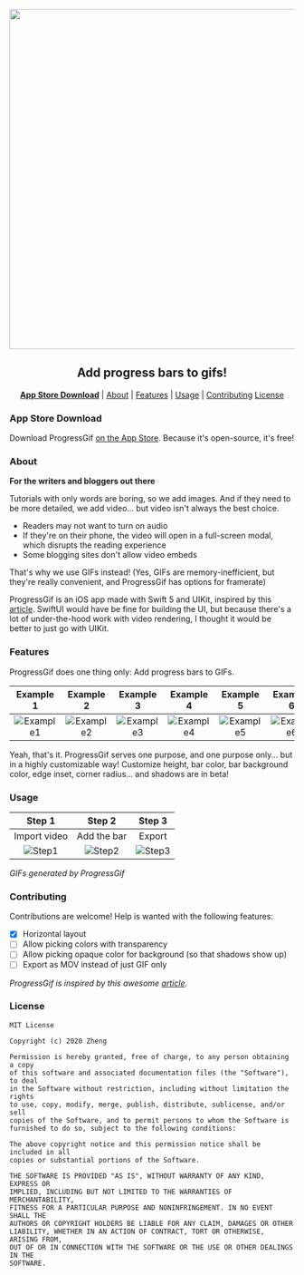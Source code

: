 <p align="center">
  <img width="600" src="https://raw.githubusercontent.com/aheze/ProgressGif/main/Assets/GitHub/Logo/LogoWithText.png">
</p>

<h2 align="center">
  <strong>Add progress bars to gifs!</strong>
</h2>

<p align="center">
  <a href="https://apps.apple.com/us/app/id1526969349"><b>App Store Download</b></a> |
  <a href="#about">About</a> |
  <a href="#features">Features</a> |
  <a href="#usage">Usage</a> |
  <a href="#contributing">Contributing</a>
  <a href="#license">License</a>
  <br>
</p>

### App Store Download
Download ProgressGif [on the App Store](https://apps.apple.com/us/app/id1526969349). Because it's open-source, it's free!

### About
**For the writers and bloggers out there**

Tutorials with only words are boring, so we add images. And if they need to be more detailed, we add video... but video isn't always the best choice.
- Readers may not want to turn on audio
- If they're on their phone, the video will open in a full-screen modal, which disrupts the reading experience
- Some blogging sites don't allow video embeds

That's why we use GIFs instead! (Yes, GIFs are memory-inefficient, but they're really convenient, and ProgressGif has options for framerate)

ProgressGif is an iOS app made with Swift 5 and UIKit, inspired by this [article](https://www.excelcampus.com/tips-shortcuts/add-progress-bar-to-gif/). SwiftUI would have be fine for building the UI, but because there's a lot of under-the-hood work with video rendering, I thought it would be better to just go with UIKit.

### Features
ProgressGif does one thing only: Add progress bars to GIFs.

| Example 1 | Example 2 | Example 3 | Example 4 | Example 5 | Example 6 |
| :-------------: |:-------------:| :-----:| :-----:| :-----:| :-----:|
| ![Example1] | ![Example2] | ![Example3] | ![Example4] | ![Example5] | ![Example6] |

Yeah, that's it. ProgressGif serves one purpose, and one purpose only... but in a highly customizable way! Customize height, bar color, bar background color, edge inset, corner radius… and shadows are in beta!

### Usage

| Step 1        | Step 2           | Step 3  |
| :-------------: |:-------------:| :-----:|
| Import video      | Add the bar | Export |
| ![Step1] | ![Step2] |![Step3] |

*GIFs generated by ProgressGif*

### Contributing
Contributions are welcome! Help is wanted with the following features:
- [x] Horizontal layout
- [ ] Allow picking colors with transparency
- [ ] Allow picking opaque color for background (so that shadows show up)
- [ ] Export as MOV instead of just GIF only

*ProgressGif is inspired by this awesome [article](https://www.excelcampus.com/tips-shortcuts/add-progress-bar-to-gif/).*

[example1]: https://raw.githubusercontent.com/aheze/ProgressGif/main/Assets/GitHub/Examples/13A3607F-1BE9-4CB4-9642-3155EB44D1BE.gif
[example2]: https://raw.githubusercontent.com/aheze/ProgressGif/main/Assets/GitHub/Examples/4EFA4E62-E533-4244-A469-27B771878CCF.gif
[example3]: https://raw.githubusercontent.com/aheze/ProgressGif/main/Assets/GitHub/Examples/56CC30DC-21BE-4A28-81C0-EC310D0CF79F.gif
[example4]: https://raw.githubusercontent.com/aheze/ProgressGif/main/Assets/GitHub/Examples/9A57452A-4934-48A9-BEC5-0C1278402FE8.gif
[example5]: https://raw.githubusercontent.com/aheze/ProgressGif/main/Assets/GitHub/Examples/C5EBDFA4-C310-4942-9F11-1AC22F46F283.gif
[example6]: https://raw.githubusercontent.com/aheze/ProgressGif/main/Assets/GitHub/Examples/F327A3EF-D38C-42C9-82C3-7C5A7C0866AE.gif

[step1]: https://raw.githubusercontent.com/aheze/ProgressGif/main/Assets/GitHub/Usage/Step1.gif
[step2]: https://raw.githubusercontent.com/aheze/ProgressGif/main/Assets/GitHub/Usage/Step2.gif
[step3]: https://raw.githubusercontent.com/aheze/ProgressGif/main/Assets/GitHub/Usage/Step3.gif

### License
```
MIT License

Copyright (c) 2020 Zheng

Permission is hereby granted, free of charge, to any person obtaining a copy
of this software and associated documentation files (the "Software"), to deal
in the Software without restriction, including without limitation the rights
to use, copy, modify, merge, publish, distribute, sublicense, and/or sell
copies of the Software, and to permit persons to whom the Software is
furnished to do so, subject to the following conditions:

The above copyright notice and this permission notice shall be included in all
copies or substantial portions of the Software.

THE SOFTWARE IS PROVIDED "AS IS", WITHOUT WARRANTY OF ANY KIND, EXPRESS OR
IMPLIED, INCLUDING BUT NOT LIMITED TO THE WARRANTIES OF MERCHANTABILITY,
FITNESS FOR A PARTICULAR PURPOSE AND NONINFRINGEMENT. IN NO EVENT SHALL THE
AUTHORS OR COPYRIGHT HOLDERS BE LIABLE FOR ANY CLAIM, DAMAGES OR OTHER
LIABILITY, WHETHER IN AN ACTION OF CONTRACT, TORT OR OTHERWISE, ARISING FROM,
OUT OF OR IN CONNECTION WITH THE SOFTWARE OR THE USE OR OTHER DEALINGS IN THE
SOFTWARE.
```
